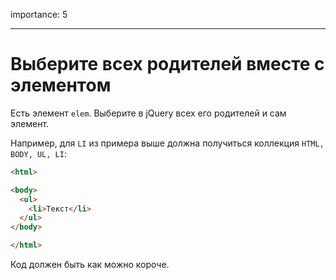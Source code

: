 importance: 5

---

# Выберите всех родителей вместе с элементом

Есть элемент `elem`. Выберите в jQuery всех его родителей и сам элемент.

Например, для `LI` из примера выше должна получиться коллекция `HTML, BODY, UL, LI`:

```html
<html>

<body>
  <ul>
    <li>Текст</li>
  </ul>
</body>

</html>
```

Код должен быть как можно короче.